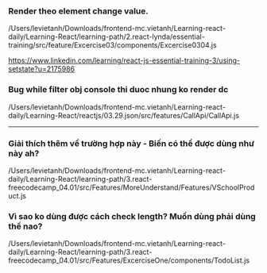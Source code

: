 ### Render theo element change value.
/Users/levietanh/Downloads/frontend-mc.vietanh/Learning-react-daily/Learning-React/learning-path/2.react-lynda/essential-training/src/feature/Excercise03/components/Excercise0304.js 

https://www.linkedin.com/learning/react-js-essential-training-3/using-setstate?u=2175986



### Bug while filter obj  console thi duoc nhung ko render dc

/Users/levietanh/Downloads/frontend-mc.vietanh/Learning-react-daily/Learning-React/reactjs/03.29.json/src/features/CallApi/CallApi.js

-------
### Giải thích thêm về trường hợp này - Biến có thể được dùng như này ah?

/Users/levietanh/Downloads/frontend-mc.vietanh/Learning-react-daily/Learning-React/learning-path/3.react-freecodecamp_04.01/src/Features/MoreUnderstand/Features/VSchoolProduct.js


### Vì sao ko dùng được cách check length? Muốn dùng phải dùng thế nao?

/Users/levietanh/Downloads/frontend-mc.vietanh/Learning-react-daily/Learning-React/learning-path/3.react-freecodecamp_04.01/src/Features/ExcerciseOne/components/TodoList.js


